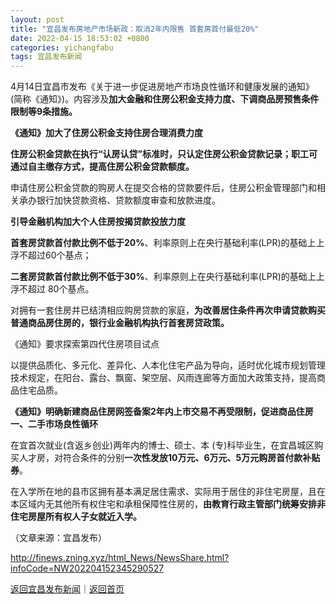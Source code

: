 ```yaml
---
layout: post
title: "宜昌发布房地产市场新政：取消2年内限售 首套房首付最低20%"
date: 2022-04-15 18:53:02 +0800
categories: yichangfabu
tags: 宜昌发布新闻
---
```

<p>4月14日宜昌市发布《关于进一步促进房地产市场良性循环和健康发展的通知》(简称《通知》)。内容涉及<strong>加大金融和住房公积金支持力度、</strong><strong>下调商品房预售条件限制等9条措施。</strong></p>
 <p><strong>《通知》加大了住房公积金支持住房合理消费力度</strong></p>
 <p><strong>住房公积金贷款在执行“认房认贷”标准时，只认定住房公积金贷款记录；职工可通过自主缴存方式，提高住房公积金贷款额度。</strong></p>
 <p>申请住房公积金贷款的购房人在提交合格的贷款要件后，住房公积金管理部门和相关承办银行加快贷款资格、贷款额度审查和放款进度。</p>
 <p><strong>引导金融机构加大个人住房按揭贷款投放力度</strong></p>
 <p><strong>首套房贷款首付款比例不低于20%</strong>、利率原则上在央行基础利率(LPR)的基础上上浮不超过60个基点；</p>
 <p><strong>二套房贷款首付款比例不低于30%</strong>、利率原则上在央行基础利率(LPR)的基础上上浮不超过 80个基点。</p>
 <p>对拥有一套住房并已结清相应购房贷款的家庭，<strong>为改善居住条件再次申请贷款购买普通商品房住房的，银行业金融机构执行首套房贷政策。</strong></p>
 <p><strong></strong>《通知》要求探索第四代住房项目试点</p>
 <p>以提供品质化、多元化、差异化、人本化住宅产品为导向，适时优化城市规划管理技术规定，在阳台、露台、飘窗、架空层、风雨连廊等方面加大政策支持，提高商品住宅品质。</p>
 <p><strong>《通知》明确新建商品住房网签备案2年内上市交易不再受限制，促进商品住房一、二手市场良性循环</strong></p>
 <p>在宜首次就业(含返乡创业)两年内的博士、硕士、本 (专)科毕业生，在宜昌城区购买人才房，对符合条件的分别<strong>一次性发放10万元、6万元、5万元购房首付款补贴券</strong>。</p>
 <p>在入学所在地的县市区拥有基本满足居住需求、实际用于居住的非住宅房屋，且在本区域内无其他所有权住宅和承租保障性住房的，<strong>由教育行政主管部门统筹安排非住宅房屋所有权人子女就近入学。</strong></p><p class="em_media">（文章来源：宜昌发布）</p>

<http://finews.zning.xyz/html_News/NewsShare.html?infoCode=NW202204152345290527>

[返回宜昌发布新闻](//finews.withounder.com/category/yichangfabu.html)｜[返回首页](//finews.withounder.com/)